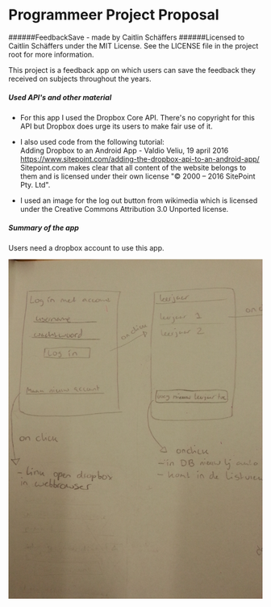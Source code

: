 # Programmeer Project Proposal

######FeedbackSave - made by Caitlin Schäffers
######Licensed to Caitlin Schäffers under the MIT License. See the LICENSE file in the project root for more information.

This project is a feedback app on which users can save the feedback they received on subjects throughout the years. 

##### Used API's and other material

* For this app I used the Dropbox Core API. There's no copyright for this API but Dropbox does urge its users to make fair use of it. 

* I also used code from the following tutorial:  
Adding Dropbox to an Android App - Valdio Veliu, 19 april 2016
https://www.sitepoint.com/adding-the-dropbox-api-to-an-android-app/  
Sitepoint.com makes clear that all content of the website belongs to them and is licensed under their own license "© 2000 – 2016 SitePoint Pty. Ltd". 

* I used an image for the log out button from wikimedia which is licensed under the Creative Commons Attribution 3.0 Unported license.

##### Summary of the app

Users need a dropbox account to use this app. 

![Log in screen](doc/log_in_first_screen.jpg)




